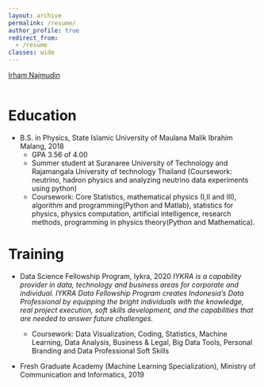 ```yaml
---
layout: archive
permalink: /resume/
author_profile: true
redirect_from:
  - /resume
classes: wide
---
```


<script type="text/javascript" src="https://platform.linkedin.com/badges/js/profile.js" async defer> window.open('https://platform.linkedin.com/badges/js/profile.js', '_blank');</script>

<div class="LI-profile-badge"  data-version="v1" data-size="medium" data-locale="fr_FR" data-type="horizontal" data-theme="light" data-vanity="irhamn"><a class="LI-simple-link" href='https://ch.linkedin.com/in/irhamn?trk=profile-badge'>Irham Najmudin</a></div>

<br>

# Education
- B.S. in Physics, State Islamic University of Maulana Malik Ibrahim Malang, 2018
  - GPA 3.56 of 4.00
  - Summer student at Suranaree University of Technology and Rajamangala University of technology Thailand (Coursework: neutrino, hadron physics and analyzing neutrino data experiments using python)
  - Coursework: Core Statistics, mathematical physics (I,II and III), algorithm and programming(Python and Matlab), statistics for physics, physics computation, artificial intelligence, research methods, programming in physics theory(Python and Mathematica).
  
# Training
- Data Science Fellowship Program, Iykra, 2020
*IYKRA is a capability provider in data, technology and business areas for corporate and individual. IYKRA Data Fellowship Program creates Indonesia’s Data Professional by equipping the bright individuals with the knowledge, real project execution, soft skills development, and the capabilities that are needed to answer future challenges.*
  - Coursework: Data Visualization, Coding, Statistics, Machine Learning, Data Analysis, Business & Legal, Big Data Tools, Personal Branding and Data Professional Soft Skills

- Fresh Graduate Academy (Machine Learning Specialization), Ministry of Communication and Informatics, 2019
  
